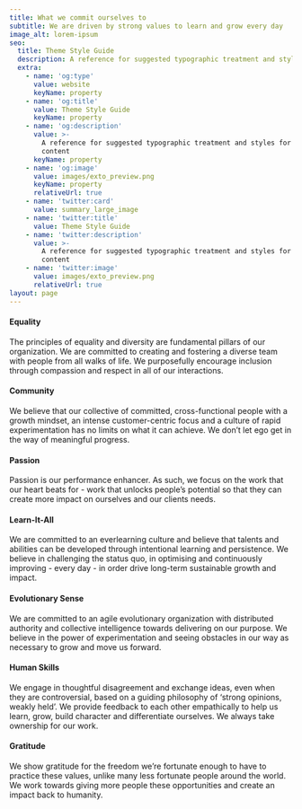 ```yaml
---
title: What we commit ourselves to
subtitle: We are driven by strong values to learn and grow every day
image_alt: lorem-ipsum
seo:
  title: Theme Style Guide
  description: A reference for suggested typographic treatment and styles for your content
  extra:
    - name: 'og:type'
      value: website
      keyName: property
    - name: 'og:title'
      value: Theme Style Guide
      keyName: property
    - name: 'og:description'
      value: >-
        A reference for suggested typographic treatment and styles for your
        content
      keyName: property
    - name: 'og:image'
      value: images/exto_preview.png
      keyName: property
      relativeUrl: true
    - name: 'twitter:card'
      value: summary_large_image
    - name: 'twitter:title'
      value: Theme Style Guide
    - name: 'twitter:description'
      value: >-
        A reference for suggested typographic treatment and styles for your
        content
    - name: 'twitter:image'
      value: images/exto_preview.png
      relativeUrl: true
layout: page
---
```

#### Equality

The principles of equality and diversity are fundamental pillars of our organization. We are committed to creating and fostering a diverse team with people from all walks of life. We purposefully encourage inclusion through compassion and respect in all of our interactions.

#### Community

We believe that our collective of committed, cross-functional people with a growth mindset, an intense customer-centric focus and a culture of rapid experimentation has no limits on what it can achieve. We don’t let ego get in the way of meaningful progress.

#### Passion

Passion is our performance enhancer. As such, we focus on the work that our heart beats for - work that unlocks people’s potential so that they can create more impact on ourselves and our clients needs.

#### Learn-It-All

We are committed to an everlearning culture and believe that talents and abilities can be developed through intentional learning and persistence. We believe in challenging the status quo, in optimising and continuously improving - every day - in order drive long-term sustainable growth and impact.

#### &#xA;Evolutionary Sense

We are committed to an agile evolutionary organization with distributed authority and collective intelligence towards delivering on our purpose. We believe in the power of experimentation and seeing obstacles in our way as necessary to grow and move us forward.

#### &#xA;&#xA;Human Skills

We engage in thoughtful disagreement and exchange ideas, even when they are controversial, based on a guiding philosophy of ‘strong opinions, weakly held’. We provide feedback to each other empathically to help us learn, grow, build character and differentiate ourselves. We always take ownership for our work.

#### Gratitude

We show gratitude for the freedom we’re fortunate enough to have to practice these values, unlike many less fortunate people around the world. We work towards giving more people these opportunities and create an impact back to humanity.
